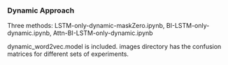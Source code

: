 ### Dynamic Approach

Three methods:
LSTM-only-dynamic-maskZero.ipynb,
BI-LSTM-only-dynamic.ipynb,
Attn-BI-LSTM-only-dynamic.ipynb

dynamic_word2vec.model is included.
images directory has the confusion matrices for different sets of experiments.
